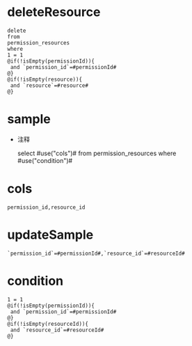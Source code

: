 deleteResource
===
	delete
	from
	permission_resources
	where
	1 = 1
	@if(!isEmpty(permissionId)){
	 and `permission_id`=#permissionId#
	@}
	@if(!isEmpty(resource)){
	 and `resource`=#resource#
	@}

sample
===
* 注释

	select #use("cols")# from permission_resources where #use("condition")#

cols
===

	permission_id,resource_id

updateSample
===

	`permission_id`=#permissionId#,`resource_id`=#resourceId#

condition
===

	1 = 1  
	@if(!isEmpty(permissionId)){
	 and `permission_id`=#permissionId#
	@}
	@if(!isEmpty(resourceId)){
	 and `resource_id`=#resourceId#
	@}
	
